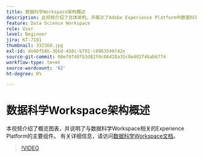 ```yaml
---
title: 数据科学Workspace架构概述
description: 此视频介绍了总体架构，并展示了Adobe Experience Platform中数据科学Workspace的主要组件。
feature: Data Science Workspace
role: User
level: Beginner
jira: KT-7181
thumbnail: 332368.jpg
exl-id: de40f58b-36bd-458c-b792-c8963546f42e
source-git-commit: 00ef0f40fb3d82f0c06428a35c0e402f46ab6774
workflow-type: tm+mt
source-wordcount: '62'
ht-degree: 0%

---
```


# 数据科学Workspace架构概述

本视频介绍了概览图表，并说明了与数据科学Workspace相关的Experience Platform的主要组件。 有关详细信息，请访问[数据科学Workspace文档](https://experienceleague.adobe.com/docs/experience-platform/data-science-workspace/home.html)。

>[!VIDEO](https://video.tv.adobe.com/v/332368)

